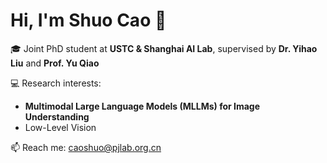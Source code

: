 # Hi, I'm Shuo Cao 👋

🎓 Joint PhD student at **USTC & Shanghai AI Lab**, supervised by **Dr. Yihao Liu** and **Prof. Yu Qiao**  

💻 Research interests:  
- **Multimodal Large Language Models (MLLMs) for Image Understanding**  
- Low-Level Vision

📫 Reach me: [caoshuo@pjlab.org.cn](mailto:caoshuo@pjlab.org.cn)
